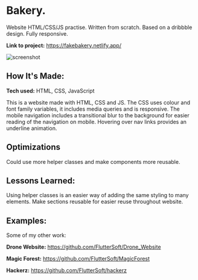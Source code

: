 # Bakery.
Website HTML/CSS/JS practise. Written from scratch. Based on a dribbble design. Fully responsive.

**Link to project:** https://fakebakery.netlify.app/

![screenshot](https://i.imgur.com/9GIwQk7.png)

## How It's Made:

**Tech used:** HTML, CSS, JavaScript

This is a website made with HTML, CSS and JS. The CSS uses colour and font family variables, it includes media queries and is responsive. 
The mobile navigation includes a transitional blur to the background for easier reading of the navigation on mobile. Hovering over nav links provides an underline animation. 

## Optimizations

Could use more helper classes and make components more reusable. 

## Lessons Learned:

Using helper classes is an easier way of adding the same styling to many elements. Make sections reusable for easier reuse throughout website. 

## Examples:
Some of my other work:

**Drone Website:** https://github.com/FlutterSoft/Drone_Website

**Magic Forest:** https://github.com/FlutterSoft/MagicForest

**Hackerz:** https://github.com/FlutterSoft/hackerz




